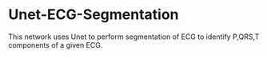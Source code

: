 # Unet-ECG-Segmentation
This network uses Unet to perform segmentation of ECG to identify P,QRS,T components of a given ECG. 
